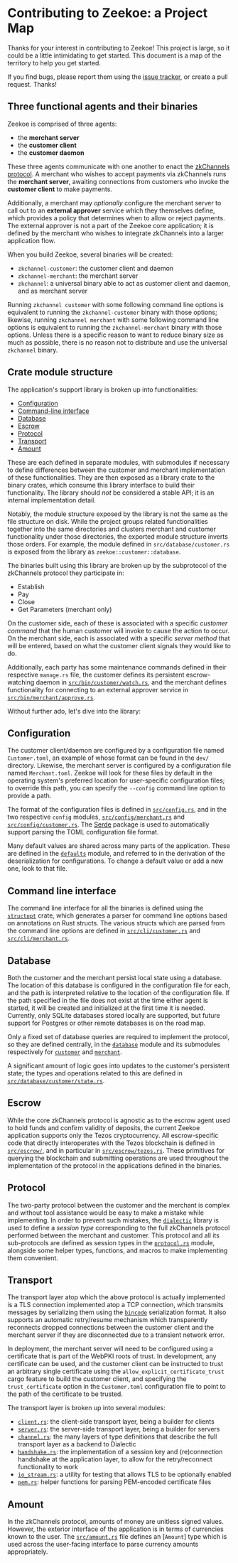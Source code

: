 # Contributing to Zeekoe: a Project Map

Thanks for your interest in contributing to Zeekoe! This project is large, so it could be a little
intimidating to get started. This document is a map of the territory to help you get started.

If you find bugs, please report them using the [issue
tracker](https://github.com/boltlabs-inc/zeekoe/issues/new), or create a pull request. Thanks!

## Three functional agents and their binaries

Zeekoe is comprised of three agents:

- the **merchant server**
- the **customer client**
- the **customer daemon**

These three agents communicate with one another to enact the [zkChannels
protocol](https://github.com/boltlabs-inc/zkchannels-spec). A merchant who wishes to accept payments
via zkChannels runs the **merchant server**, awaiting connections from customers who invoke the
**customer client** to make payments.

Additionally, a merchant may _optionally_ configure the merchant server to call out to an **external
approver** service which they themselves define, which provides a policy that determines when to
allow or reject payments. The external approver is not a part of the Zeekoe core application; it is
defined by the merchant who wishes to integrate zkChannels into a larger application flow.

When you build Zeekoe, several binaries will be created:

- `zkchannel-customer`: the customer client and daemon
- `zkchannel-merchant`: the merchant server
- `zkchannel`: a universal binary able to act as customer client and daemon, and as merchant server

Running `zkchannel customer` with some following command line options is equivalent to running the
`zkchannel-customer` binary with those options; likewise, running `zkchannel merchant` with some
following command line options is equivalent to running the `zkchannel-merchant` binary with those
options. Unless there is a specific reason to want to reduce binary size as much as possible, there
is no reason not to distribute and use the universal `zkchannel` binary.

## Crate module structure

The application's support library is broken up into functionalities:

- [Configuration](#configuration)
- [Command-line interface](#command-line-interface)
- [Database](#database)
- [Escrow](#escrow)
- [Protocol](#protocol)
- [Transport](#transport)
- [Amount](#amount)

These are each defined in separate modules, with submodules if necessary to define differences
between the customer and merchant implementation of these functionalities. They are then exposed as
a library crate to the binary crates, which consume this library interface to build their
functionality. The library should _not_ be considered a stable API; it is an internal implementation
detail.

Notably, the module structure exposed by the library is not the same as the file structure on disk.
While the project groups related functionalities together into the same directories and clusters
merchant and customer functionality under those directories, the exported module structure inverts
those orders. For example, the module defined in `src/database/customer.rs` is exposed from the
library as `zeekoe::customer::database`.

The binaries built using this library are broken up by the subprotocol of the zkChannels protocol
they participate in:

- Establish
- Pay
- Close
- Get Parameters (merchant only)

On the customer side, each of these is associated with a specific _customer command_ that the human
customer will invoke to cause the action to occur. On the merchant side, each is associated with a
specific _server method_ that will be entered, based on what the customer client signals they would
like to do.

Additionally, each party has some maintenance commands defined in their respective `manage.rs` file,
the customer defines its persistent escrow-watching daemon in
[`src/bin/customer/watch.rs`](src/bin/customer/watch.rs), and the merchant defines functionality for
connecting to an external approver service in
[`src/bin/merchant/approve.rs`](src/bin/merchant/approve.rs).

Without further ado, let's dive into the library:

## Configuration

The customer client/daemon are configured by a configuration file named `Customer.toml`, an example
of whose format can be found in the `dev/` directory. Likewise, the merchant server is configured by
a configuration file named `Merchant.toml`. Zeekoe will look for these files by default in the
operating system's preferred location for user-specific configuration files; to override this path,
you can specify the `--config` command line option to provide a path.

The format of the configuration files is defined in [`src/config.rs`](src/config.rs), and in the two
respective `config` modules, [`src/config/merchant.rs`](src/config/merchant.rs) and
[`src/config/customer.rs`](src/config/merchant.rs). The [Serde](https://serde.rs) package is used to
automatically support parsing the TOML configuration file format.

Many default values are shared across many parts of the application. These are defined in the
[`defaults`](src/defaults) module, and referred to in the derivation of the deserialization for
configurations. To change a default value or add a new one, look to that file.

## Command line interface

The command line interface for all the binaries is defined using the
[`structopt`](https://docs.rs/structopt/0.3.23/structopt/) crate, which generates a parser for
command line options based on annotations on Rust structs. The various structs which are parsed from
the command line options are defined in [`src/cli/customer.rs`](src/cli/customer.rs) and
[`src/cli/merchant.rs`](src/cli/merchant.rs).

## Database

Both the customer and the merchant persist local state using a database. The location of this
database is configured in the configuration file for each, and the path is interpreted relative to
the location of the configuration file. If the path specified in the file does not exist at the time
either agent is started, it will be created and initialized at the first time it is needed.
Currently, only SQLite databases stored locally are supported, but future support for Postgres or
other remote databases is on the road map.

Only a fixed set of database queries are required to implement the protocol, so they are defined
centrally, in the [`database`](src/database.rs) module and its submodules respectively for
[`customer`](src/database/customer.rs) and [`merchant`](src/database/merchant.rs).

A significant amount of logic goes into updates to the customer's persistent state; the types and
operations related to this are defined in
[`src/database/customer/state.rs`](src/database/customer/state.rs).

## Escrow

While the core zkChannels protocol is agnostic as to the escrow agent used to hold funds and confirm
validity of deposits, the current Zeekoe application supports only the Tezos cryptocurrency. All
escrow-specific code that directly interoperates with the Tezos blockchain is defined in
[`src/escrow/`](src/escrow), and in particular in [`src/escrow/tezos.rs`](src/escrow/tezos.rs).
These primitives for querying the blockchain and submitting operations are used throughout the
implementation of the protocol in the applications defined in the binaries.

## Protocol

The two-party protocol between the customer and the merchant is complex and without tool assistance
would be easy to make a mistake while implementing. In order to prevent such mistakes, the
[`dialectic`](https://docs.rs/dialectic) library is used to define a _session type_ corresponding to
the full zkChannels protocol performed between the merchant and customer. This protocol and all its
sub-protocols are defined as session types in the [`protocol.rs`](protocol.rs) module, alongside
some helper types, functions, and macros to make implementing them convenient.

## Transport

The transport layer atop which the above protocol is actually implemented is a TLS connection
implemented atop a TCP connection, which transmits messages by serializing them using the
[`bincode`](https://docs.rs/bincode) serialization format. It also supports an automatic
retry/resume mechanism which transparently reconnects dropped connections between the customer
client and the merchant server if they are disconnected due to a transient network error.

In deployment, the merchant server will need to be configured using a certificate that is part of
the WebPKI roots of trust. In development, any certificate can be used, and the customer client can
be instructed to trust an arbitrary single certificate using the `allow_explicit_certificate_trust`
cargo feature to build the customer client, and specifying the `trust_certificate` option in the
`Customer.toml` configuration file to point to the path of the certificate to be trusted.

The transport layer is broken up into several modules:

- [`client.rs`](src/transport/client.rs): the client-side transport layer, being a builder for clients
- [`server.rs`](src/transport/server.rs): the server-side transport layer, being a builder for servers
- [`channel.rs`](src/transport/channel.rs): the many layers of type definitions that describe the
  full transport layer as a backend to Dialectic
- [`handshake.rs`](src/transport/handshake.rs): the implementation of a session key and
  (re)connection handshake at the application layer, to allow for the retry/reconnect functionality
  to work
- [`io_stream.rs`](src/transport/io_stream.rs): a utility for testing that allows TLS to be optionally enabled
- [`pem.rs`](src/transport/pem.rs): helper functions for parsing PEM-encoded certificate files

## Amount

In the zkChannels protocol, amounts of money are unitless signed values. However, the exterior
interface of the application is in terms of currencies known to the user. The
[`src/amount.rs`](src/amount.rs) file defines an [`Amount`] type which is used across the
user-facing interface to parse currency amounts appropriately.
